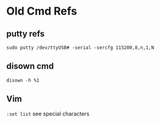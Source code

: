 # Old Cmd Refs

## putty refs
```
sudo putty /dev/ttyUSB# -serial -sercfg 115200,8,n,1,N
```

## disown cmd
```
disown -h %1
```

## Vim
`:set list` see special characters
